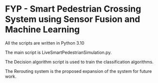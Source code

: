 # FYP - Smart Pedestrian Crossing System using Sensor Fusion and Machine Learning

All the scripts are written in Python 3.10

The main script is LiveSmartPedestrianSimulation.py. 

The Decision algorithm script is used to train the classification algorithms.

The Rerouting system is the proposed expansion of the system for future work.

